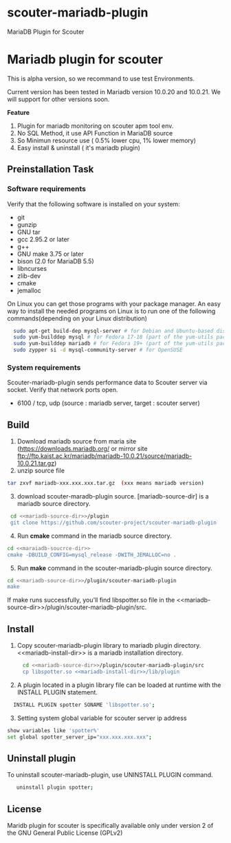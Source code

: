 # scouter-mariadb-plugin
MariaDB Plugin for Scouter

 

Mariadb plugin for scouter
==============================================
This is alpha version, so we recommand to use test Environments.

Current version has been tested in Mariadb version 10.0.20 and 10.0.21.
We will support for other versions soon.


**Feature**

1. Plugin for mariadb monitoring on scouter apm tool env.
2. No SQL Method, it use API Function in MariaDB source
3. So Minimun resource use ( 0.5% lower cpu, 1% lower memory)
4. Easy install & uninstall ( it's mariadb plugin)

## Preinstallation Task

### Software requirements

Verify that the following software is installed on your system:

   * git
   * gunzip
   * GNU tar
   * gcc 2.95.2 or later
   * g++
   * GNU make 3.75 or later
   * bison (2.0 for MariaDB 5.5)
   * libncurses
   * zlib-dev
   * cmake
   * jemalloc 

On Linux you can get those programs with your package manager. An easy way to install the needed programs on Linux is to run one of the following commands(depending on your Linux distribution)
```sh
  sudo apt-get build-dep mysql-server # for Debian and Ubuntu-based distributions
  sudo yum-builddep mysql # for Fedora 17-18 (part of the yum-utils package)
  sudo yum-builddep mariadb # for Fedora 19+ (part of the yum-utils package)
  sudo zypper si -d mysql-community-server # for OpenSUSE   
```

### System requirements
Scouter-mariadb-plugin sends performance data to Scouter server via socket. Verify that network ports open.
   * 6100 / tcp, udp  (source : mariadb server, target : scouter server)




## Build
    
   1. Download mariadb source from maria site (https://downloads.mariadb.org/ or mirror site 
        ftp://ftp.kaist.ac.kr/mariadb/mariadb-10.0.21/source/mariadb-10.0.21.tar.gz)
   2. unzip source file
   
   ```sh
   tar zxvf mariadb-xxx.xxx.xxx.tar.gz  (xxx means mariadb version)
   ```
   3. download scouter-maradb-plugin source. [mariadb-source-dir] is a mariadb source directory.
    
   ```sh
    cd <<mariadb-source-dir>>/plugin                            
    git clone https://github.com/scouter-project/scouter-mariadb-plugin
   ```
   4. Run **cmake** command in the mariadb source directory.
   
   ```sh
   cd <<maraiadb-soucrce-dir>>
   cmake -DBUILD_CONFIG=mysql_release -DWITH_JEMALLOC=no . 
   ```
   5. Run **make** command in the scouter-mariadb-plugin source directory.
   
   ```sh
   cd <<mariadb-source-dir>>/plugin/scouter-mariadb-plugin
   make 
   ```
   If make runs successfully, you'll find libspotter.so file in the \<<mariadb-source-dir\>>/plugin/scouter-mariadb-plugin/src.
 
  
 
## Install
   1. Copy scouter-mariadb-plugin library to mariadb plugin directory. \<<mariadb-install-dir\>> is a mariadb installation directory.
   
   ```sh
        cd <<mariadb-source-dir>>/plugin/scouter-mariadb-plugin/src
        cp libspotter.so <<mariadb-install-dir>>/lib/plugin
   ```
      
   2. A plugin located in a plugin library file can be loaded at runtime with the INSTALL PLUGIN statement. 
   
   ```sh
     INSTALL PLUGIN spotter SONAME 'libspotter.so';
   ```
   3. Setting system global variable for scouter server ip address
   
   ```sh
   show variables like 'spotter%'
   set global spotter_server_ip="xxx.xxx.xxx.xxx";
   ```

## Uninstall plugin 
To uninstall scouter-mariadb-plugin, use UNINSTALL PLUGIN command.

```sh
   uninstall plugin spotter;
```
    
## License

Maridb plugin for scouter is specifically available only under version 2 of the GNU
General Public License (GPLv2)
